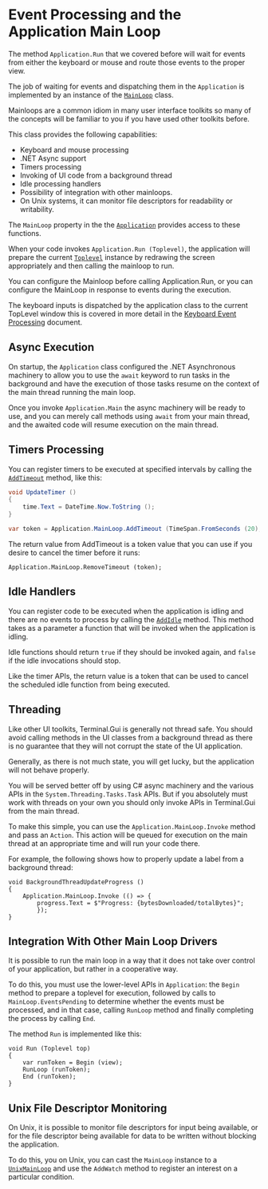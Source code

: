 Event Processing and the Application Main Loop
==============================================

The method `Application.Run` that we covered before will wait for
events from either the keyboard or mouse and route those events to the
proper view.

The job of waiting for events and dispatching them in the
`Application` is implemented by an instance of the
[`MainLoop`](docs/api/Mono.Terminal/Mono.Terminal.MainLoop.html)
class.

Mainloops are a common idiom in many user interface toolkits so many
of the concepts will be familiar to you if you have used other
toolkits before.

This class provides the following capabilities:

* Keyboard and mouse processing
* .NET Async support
* Timers processing
* Invoking of UI code from a background thread
* Idle processing handlers
* Possibility of integration with other mainloops.
* On Unix systems, it can monitor file descriptors for readability or writability.

The `MainLoop` property in the the
[`Application`](../api/Terminal.Gui/Terminal.Gui.Application.html)
provides access to these functions.

When your code invokes `Application.Run (Toplevel)`, the application
will prepare the current
[`Toplevel`](../api/Terminal.Gui/Terminal.Gui.Toplevel.html) instance by
redrawing the screen appropriately and then calling the mainloop to
run.    

You can configure the Mainloop before calling Application.Run, or you
can configure the MainLoop in response to events during the execution.

The keyboard inputs is dispatched by the application class to the
current TopLevel window this is covered in more detail in the
[Keyboard Event Processing](keyboard.html) document.


Async Execution
---------------

On startup, the `Application` class configured the .NET Asynchronous
machinery to allow you to use the `await` keyword to run tasks in the
background and have the execution of those tasks resume on the context
of the main thread running the main loop.

Once you invoke `Application.Main` the async machinery will be ready
to use, and you can merely call methods using `await` from your main
thread, and the awaited code will resume execution on the main
thread. 

Timers Processing
-----------------

You can register timers to be executed at specified intervals by
calling the [`AddTimeout`](https://migueldeicaza.github.io/gui.cs/api/Mono.Terminal/Mono.Terminal.MainLoop.html#Mono_Terminal_MainLoop_AddTimeout_System_TimeSpan_System_Func_Mono_Terminal_MainLoop_System_Boolean__) method, like this:

```csharp
void UpdateTimer ()
{
	time.Text = DateTime.Now.ToString ();
}

var token = Application.MainLoop.AddTimeout (TimeSpan.FromSeconds (20), UpdateTimer);
```

The return value from AddTimeout is a token value that you can use if
you desire to cancel the timer before it runs:

```csharup
Application.MainLoop.RemoveTimeout (token);
```

Idle Handlers
-------------

You can register code to be executed when the application is idling
and there are no events to process by calling the
[`AddIdle`](https://migueldeicaza.github.io/gui.cs/api/Mono.Terminal/Mono.Terminal.MainLoop.html#Mono_Terminal_MainLoop_AddIdle_System_Func_System_Boolean__)
method.  This method takes as a parameter a function that will be
invoked when the application is idling.  

Idle functions should return `true` if they should be invoked again,
and `false` if the idle invocations should stop.

Like the timer APIs, the return value is a token that can be used to
cancel the scheduled idle function from being executed.

Threading
---------

Like other UI toolkits, Terminal.Gui is generally not thread safe.
You should avoid calling methods in the UI classes from a background
thread as there is no guarantee that they will not corrupt the state
of the UI application.  

Generally, as there is not much state, you will get lucky, but the
application will not behave properly.

You will be served better off by using C# async machinery and the
various APIs in the `System.Threading.Tasks.Task` APIs.   But if you
absolutely must work with threads on your own you should only invoke
APIs in Terminal.Gui from the main thread.

To make this simple, you can use the `Application.MainLoop.Invoke`
method and pass an `Action`.  This action will be queued for execution
on the main thread at an appropriate time and will run your code
there.

For example, the following shows how to properly update a label from a
background thread:

```
void BackgroundThreadUpdateProgress ()
{
	Application.MainLoop.Invoke (() => {
		progress.Text = $"Progress: {bytesDownloaded/totalBytes}";
        });
}
```

Integration With Other Main Loop Drivers
----------------------------------------

It is possible to run the main loop in a way that it does not take
over control of your application, but rather in a cooperative way.

To do this, you must use the lower-level APIs in `Application`: the
`Begin` method to prepare a toplevel for execution, followed by calls
to `MainLoop.EventsPending` to determine whether the events must be
processed, and in that case, calling `RunLoop` method and finally
completing the process  by calling `End`.

The method `Run` is implemented like this:

```
void Run (Toplevel top)
{
	var runToken = Begin (view);
	RunLoop (runToken);
	End (runToken);
}
```

Unix File Descriptor Monitoring
-------------------------------

On Unix, it is possible to monitor file descriptors for input being
available, or for the file descriptor being available for data to be
written without blocking the application.

To do this, you on Unix, you can cast the `MainLoop` instance to a
[`UnixMainLoop`](docs/api/Mono.Terminal/Mono.Terminal.UnixMainLoop.html)
and use the `AddWatch` method to register an interest on a particular
condition.
